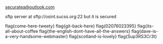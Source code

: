 securatea@outlook.com

sftp server at sftp://osint.sucss.org:22 but it is secured


flag{come-here-tweety}
flag{git-back-here}
flag{02076023395}
flag{its-all-about-coffee
flag{the-english-dont-have-all-the-answers}
flag{dave-is-a-very-handsome-webmaster}
flag{scotland-is-lovely}
flag{Sup3RS3Cr3t}